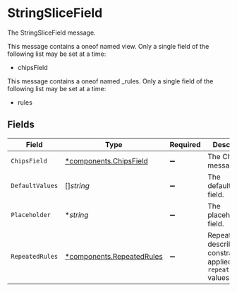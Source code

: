 # StringSliceField

The StringSliceField message.

This message contains a oneof named view. Only a single field of the following list may be set at a time:
  - chipsField


This message contains a oneof named _rules. Only a single field of the following list may be set at a time:
  - rules



## Fields

| Field                                                                 | Type                                                                  | Required                                                              | Description                                                           |
| --------------------------------------------------------------------- | --------------------------------------------------------------------- | --------------------------------------------------------------------- | --------------------------------------------------------------------- |
| `ChipsField`                                                          | [*components.ChipsField](../../models/components/chipsfield.md)       | :heavy_minus_sign:                                                    | The ChipsField message.                                               |
| `DefaultValues`                                                       | []*string*                                                            | :heavy_minus_sign:                                                    | The defaultValues field.                                              |
| `Placeholder`                                                         | **string*                                                             | :heavy_minus_sign:                                                    | The placeholder field.                                                |
| `RepeatedRules`                                                       | [*components.RepeatedRules](../../models/components/repeatedrules.md) | :heavy_minus_sign:                                                    | RepeatedRules describe the constraints applied to `repeated` values   |
